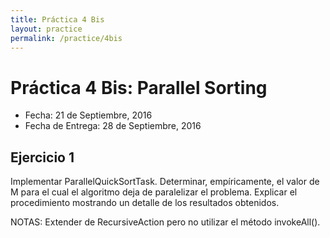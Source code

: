 ```yaml
---
title: Práctica 4 Bis
layout: practice
permalink: /practice/4bis
---
```


# Práctica 4 Bis: Parallel Sorting

* Fecha: 21 de Septiembre, 2016
* Fecha de Entrega: 28 de Septiembre, 2016

## Ejercicio 1

Implementar ParallelQuickSortTask.
Determinar, empíricamente, el valor de M para el cual el algoritmo deja de paralelizar el problema. Explicar el procedimiento mostrando un detalle de los resultados obtenidos.

NOTAS:
Extender de RecursiveAction pero no utilizar el método invokeAll().

